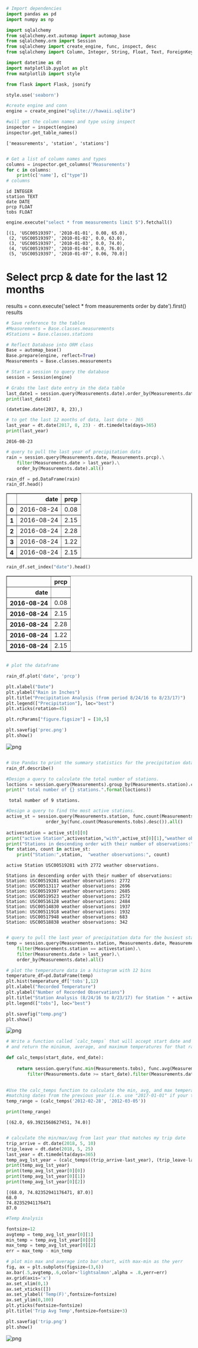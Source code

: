 

```python
# Import dependencies
import pandas as pd
import numpy as np

import sqlalchemy
from sqlalchemy.ext.automap import automap_base
from sqlalchemy.orm import Session
from sqlalchemy import create_engine, func, inspect, desc
from sqlalchemy import Column, Integer, String, Float, Text, ForeignKey

import datetime as dt
import matplotlib.pyplot as plt
from matplotlib import style

from flask import Flask, jsonify

style.use('seaborn')

```


```python
#create engine and conn
engine = create_engine("sqlite:///hawaii.sqlite")
```


```python
#will get the column names and type using inspect 
inspector = inspect(engine)
inspector.get_table_names()
```




    ['measurements', 'station', 'stations']




```python

# Get a list of column names and types
columns = inspector.get_columns('Measurements')
for c in columns:
    print(c['name'], c["type"])
# columns
```

    id INTEGER
    station TEXT
    date DATE
    prcp FLOAT
    tobs FLOAT
    


```python
engine.execute("select * from measurements limit 5").fetchall()
```




    [(1, 'USC00519397', '2010-01-01', 0.08, 65.0),
     (2, 'USC00519397', '2010-01-02', 0.0, 63.0),
     (3, 'USC00519397', '2010-01-03', 0.0, 74.0),
     (4, 'USC00519397', '2010-01-04', 0.0, 76.0),
     (5, 'USC00519397', '2010-01-07', 0.06, 70.0)]



# Select prcp & date for the last 12 months
results = conn.execute('select * from measurements order by date').first()
results



```python
# Save reference to the tables
#Measurements = Base.classes.measurements
#Stations = Base.classes.stations

# Reflect Database into ORM class
Base = automap_base()
Base.prepare(engine, reflect=True)
Measurements = Base.classes.measurements
```


```python
# Start a session to query the database
session = Session(engine)
```


```python
# Grabs the last date entry in the data table
last_date1 = session.query(Measurements.date).order_by(Measurements.date.desc()).first()
print(last_date1)
```

    (datetime.date(2017, 8, 23),)
    


```python
# to get the last 12 months of data, last date - 365
last_year = dt.date(2017, 8, 23) - dt.timedelta(days=365)
print(last_year)
```

    2016-08-23
    


```python
# query to pull the last year of precipitation data
rain = session.query(Measurements.date, Measurements.prcp).\
    filter(Measurements.date > last_year).\
    order_by(Measurements.date).all()
```


```python
rain_df = pd.DataFrame(rain)
rain_df.head()
```




<div>
<style scoped>
    .dataframe tbody tr th:only-of-type {
        vertical-align: middle;
    }

    .dataframe tbody tr th {
        vertical-align: top;
    }

    .dataframe thead th {
        text-align: right;
    }
</style>
<table border="1" class="dataframe">
  <thead>
    <tr style="text-align: right;">
      <th></th>
      <th>date</th>
      <th>prcp</th>
    </tr>
  </thead>
  <tbody>
    <tr>
      <th>0</th>
      <td>2016-08-24</td>
      <td>0.08</td>
    </tr>
    <tr>
      <th>1</th>
      <td>2016-08-24</td>
      <td>2.15</td>
    </tr>
    <tr>
      <th>2</th>
      <td>2016-08-24</td>
      <td>2.28</td>
    </tr>
    <tr>
      <th>3</th>
      <td>2016-08-24</td>
      <td>1.22</td>
    </tr>
    <tr>
      <th>4</th>
      <td>2016-08-24</td>
      <td>2.15</td>
    </tr>
  </tbody>
</table>
</div>




```python
rain_df.set_index("date").head()
```




<div>
<style scoped>
    .dataframe tbody tr th:only-of-type {
        vertical-align: middle;
    }

    .dataframe tbody tr th {
        vertical-align: top;
    }

    .dataframe thead th {
        text-align: right;
    }
</style>
<table border="1" class="dataframe">
  <thead>
    <tr style="text-align: right;">
      <th></th>
      <th>prcp</th>
    </tr>
    <tr>
      <th>date</th>
      <th></th>
    </tr>
  </thead>
  <tbody>
    <tr>
      <th>2016-08-24</th>
      <td>0.08</td>
    </tr>
    <tr>
      <th>2016-08-24</th>
      <td>2.15</td>
    </tr>
    <tr>
      <th>2016-08-24</th>
      <td>2.28</td>
    </tr>
    <tr>
      <th>2016-08-24</th>
      <td>1.22</td>
    </tr>
    <tr>
      <th>2016-08-24</th>
      <td>2.15</td>
    </tr>
  </tbody>
</table>
</div>




```python

# plot the dataframe

rain_df.plot('date', 'prcp')

plt.xlabel("Date")
plt.ylabel("Rain in Inches")
plt.title("Precipitation Analysis (from period 8/24/16 to 8/23/17)")
plt.legend(["Precipitation"], loc="best")
plt.xticks(rotation=45)

plt.rcParams["figure.figsize"] = [10,5]

plt.savefig('prec.png')
plt.show()
```


![png](output_13_0.png)



```python

# Use Pandas to print the summary statistics for the precipitation data.
rain_df.describe()
```


```python
#Design a query to calculate the total number of stations.
loctions = session.query(Measurements).group_by(Measurements.station).count()
print(" total number of {} stations.".format(loctions))
```

     total number of 9 stations.
    


```python
#Design a query to find the most active stations.
active_st = session.query(Measurements.station, func.count(Measurements.tobs)).group_by(Measurements.station).\
               order_by(func.count(Measurements.tobs).desc()).all()
    
activestation = active_st[0][0]  
print("active Station",activestation,"with",active_st[0][1],"weather observations.\n")
print("Stations in descending order with their number of observations:")
for station, count in active_st:
    print("Station:",station,  "weather observations:", count)
```

    active Station USC00519281 with 2772 weather observations.
    
    Stations in descending order with their number of observations:
    Station: USC00519281 weather observations: 2772
    Station: USC00513117 weather observations: 2696
    Station: USC00519397 weather observations: 2685
    Station: USC00519523 weather observations: 2572
    Station: USC00516128 weather observations: 2484
    Station: USC00514830 weather observations: 1937
    Station: USC00511918 weather observations: 1932
    Station: USC00517948 weather observations: 683
    Station: USC00518838 weather observations: 342
    


```python

# query to pull the last year of precipitation data for the busiest station
temp = session.query(Measurements.station, Measurements.date, Measurements.tobs).\
    filter(Measurements.station == activestation).\
    filter(Measurements.date > last_year).\
    order_by(Measurements.date).all()
```


```python
# plot the temperature data in a histogram with 12 bins
temperature_df=pd.DataFrame(temp)
plt.hist(temperature_df['tobs'],12)
plt.xlabel("Recorded Temperature")
plt.ylabel("Number of Recorded Observations")
plt.title("Station Analysis (8/24/16 to 8/23/17) for Station " + activestation)
plt.legend(["tobs"], loc="best")

plt.savefig("temp.png")
plt.show()
```


![png](output_18_0.png)



```python
# Write a function called `calc_temps` that will accept start date and end date in the format '%Y-%m-%d' 
# and return the minimum, average, and maximum temperatures for that range of dates

def calc_temps(start_date, end_date):
      
    return session.query(func.min(Measurements.tobs), func.avg(Measurements.tobs), func.max(Measurements.tobs)).\
        filter(Measurements.date >= start_date).filter(Measurements.date <= end_date).all()
    

```


```python
#Use the calc_temps function to calculate the min, avg, and max temperatures for your trip using the 
#matching dates from the previous year (i.e. use "2017-01-01" if your trip start date was "2018-01-01")
temp_range = (calc_temps('2012-02-28', '2012-03-05'))

print(temp_range)
```

    [(62.0, 69.3921568627451, 74.0)]
    


```python

# calculate the min/max/avg from last year that matches my trip date
trip_arrive = dt.date(2018, 5, 10)
trip_leave = dt.date(2018, 5, 25)
last_year = dt.timedelta(days=365)
temp_avg_lst_year = (calc_temps((trip_arrive-last_year), (trip_leave-last_year)))
print(temp_avg_lst_year)
print(temp_avg_lst_year[0][0])
print(temp_avg_lst_year[0][1])
print(temp_avg_lst_year[0][2])
```

    [(68.0, 74.82352941176471, 87.0)]
    68.0
    74.82352941176471
    87.0
    


```python
#Temp Analysis

fontsize=12
avgtemp = temp_avg_lst_year[0][1]
min_temp = temp_avg_lst_year[0][0]
max_temp = temp_avg_lst_year[0][2]
err = max_temp - min_temp

# plot min max and average into bar chart, with max-min as the yerr
fig, ax = plt.subplots(figsize=(3,6))
ax.bar(.5,avgtemp,.6,color='lightsalmon',alpha = .8,yerr=err)
ax.grid(axis='x')
ax.set_xlim(0,1)
ax.set_xticks([])
ax.set_ylabel('Temp(F)',fontsize=fontsize)
ax.set_ylim(0,100)
plt.yticks(fontsize=fontsize)
plt.title('Trip Avg Temp',fontsize=fontsize+3)

plt.savefig('trip.png')
plt.show()
```


![png](output_22_0.png)

